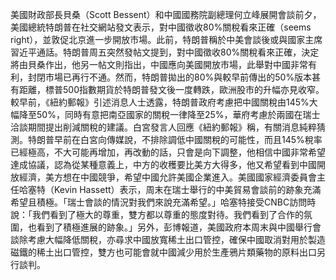 美國財政部長貝桑（Scott Bessent）和中國國務院副總理何立峰展開會談前夕，美國總統特朗普在社交網站發文表示，對中國徵收80%關稅看來正確（seems right），並敦促北京進一步開放市場。此前，特朗普稱於中美會談後或與國家主席習近平通話。特朗普周五突然發帖文提到，對中國徵收80%關稅看來正確，決定將由貝桑作出，他另一帖文則指出，中國應向美國開放市場，此舉對中國非常有利，封閉市場已再行不通。然而，特朗普拋出的80%與較早前傳出的50%版本甚有距離，標普500指數期貨於特朗普發文後一度轉跌，歐洲股市的升幅亦見收窄。較早前，《紐約郵報》引述消息人士透露，特朗普政府考慮把中國關稅由145%大幅降至50%，同時有意把南亞國家的關稅一律降至25%，華府考慮於兩國在瑞士洽談期間提出削減關稅的建議。白宮發言人回應《紐約郵報》稱，有關消息純粹猜測。特朗普早前在白宮向傳媒說，不排除調低中國關稅的可能性，而且145%稅率已經極高，不大可能再增加，再改動的話，只會是向下調整，他相信中國非常希望達成協議，認為從某種意義上，中方的收穫要比美方大得多，他又希望看到中國開放經濟，美方想在中國競爭，希望中國允許美國企業進入。美國國家經濟委員會主任哈塞特（Kevin Hassett）表示，周末在瑞士舉行的中美貿易會談前的跡象充滿希望且積極。「瑞士會談的情況對我們來說充滿希望。」哈塞特接受CNBC訪問時說：「我們看到了極大的尊重，雙方都以尊重的態度對待。我們看到了合作的氛圍，也看到了積極進展的跡象。」另外，彭博報道，美國政府本周末與中國舉行會談除考慮大幅降低關稅，亦尋求中國放寬稀土出口管控，確保中國取消對用於製造磁鐵的稀土出口管控，雙方也可能會就中國減少用於生產鴉片類藥物的原料出口另行談判。